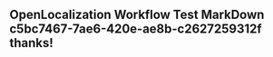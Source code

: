 <properties
ms.topic="hero-topic"
ms.test1="hero-topic"
ms.test2="test"/>

## OpenLocalization Workflow Test MarkDown c5bc7467-7ae6-420e-ae8b-c2627259312f thanks!
